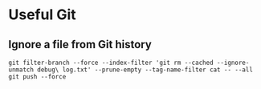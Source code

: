 # Useful Git
## Ignore a file from Git history
```brew
git filter-branch --force --index-filter 'git rm --cached --ignore-unmatch debug\ log.txt' --prune-empty --tag-name-filter cat -- --all
git push --force
```
